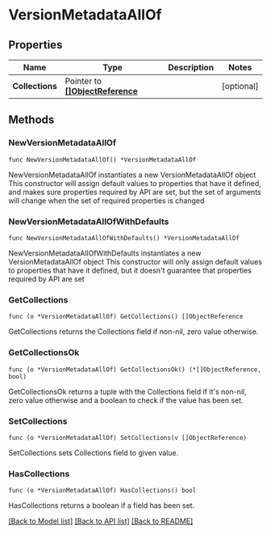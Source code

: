 # VersionMetadataAllOf

## Properties

Name | Type | Description | Notes
------------ | ------------- | ------------- | -------------
**Collections** | Pointer to [**[]ObjectReference**](ObjectReference.md) |  | [optional] 


## Methods

### NewVersionMetadataAllOf

`func NewVersionMetadataAllOf() *VersionMetadataAllOf`

NewVersionMetadataAllOf instantiates a new VersionMetadataAllOf object
This constructor will assign default values to properties that have it defined,
and makes sure properties required by API are set, but the set of arguments
will change when the set of required properties is changed

### NewVersionMetadataAllOfWithDefaults

`func NewVersionMetadataAllOfWithDefaults() *VersionMetadataAllOf`

NewVersionMetadataAllOfWithDefaults instantiates a new VersionMetadataAllOf object
This constructor will only assign default values to properties that have it defined,
but it doesn't guarantee that properties required by API are set


### GetCollections

`func (o *VersionMetadataAllOf) GetCollections() []ObjectReference`

GetCollections returns the Collections field if non-nil, zero value otherwise.

### GetCollectionsOk

`func (o *VersionMetadataAllOf) GetCollectionsOk() (*[]ObjectReference, bool)`

GetCollectionsOk returns a tuple with the Collections field if it's non-nil, zero value otherwise
and a boolean to check if the value has been set.

### SetCollections

`func (o *VersionMetadataAllOf) SetCollections(v []ObjectReference)`

SetCollections sets Collections field to given value.

### HasCollections

`func (o *VersionMetadataAllOf) HasCollections() bool`

HasCollections returns a boolean if a field has been set.



[[Back to Model list]](../README.md#documentation-for-models) [[Back to API list]](../README.md#documentation-for-api-endpoints) [[Back to README]](../README.md)


